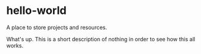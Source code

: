 # hello-world
A place to store projects and resources.

What's up. This is a short description of nothing in order to see how this all works. 
